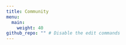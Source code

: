 ```yaml
---
title: Community
menu:
  main:
    weight: 40
github_repo: "" # Disable the edit commands
---
```


<!--add blocks of content here to add more sections to the community page -->
